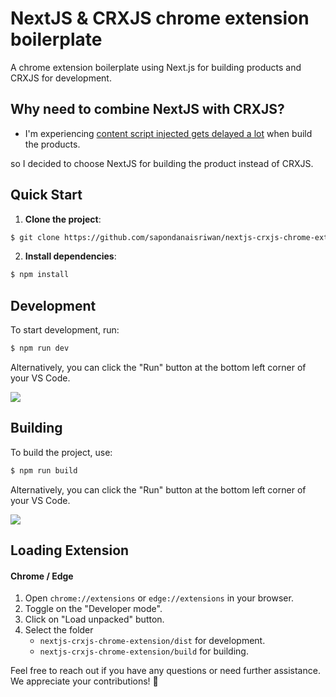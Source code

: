 
# NextJS & CRXJS chrome extension boilerplate

A chrome extension boilerplate using Next.js for building products and CRXJS for development.

## Why need to combine NextJS with CRXJS?

- I'm experiencing [content script injected gets delayed a lot](https://github.com/crxjs/chrome-extension-tools/issues/391) when build the products.

so I decided to choose NextJS for building the product instead of CRXJS.

## Quick Start

1. **Clone the project**:

```bash
$ git clone https://github.com/sapondanaisriwan/nextjs-crxjs-chrome-extension.git
```

2. **Install dependencies**:

```bash
$ npm install
```

## Development

To start development, run:

```bash
$ npm run dev
```

Alternatively, you can click the "Run" button at the bottom left corner of your VS Code.

![](https://i.imgur.com/2wAhMfn.png)

## Building

To build the project, use:

```bash
$ npm run build
```

Alternatively, you can click the "Run" button at the bottom left corner of your VS Code.

![](https://i.imgur.com/2wAhMfn.png)

## Loading Extension

#### Chrome / Edge

1. Open `chrome://extensions` or `edge://extensions` in your browser.
2. Toggle on the "Developer mode".
3. Click on "Load unpacked" button.
4. Select the folder
   - `nextjs-crxjs-chrome-extension/dist` for development.
   - `nextjs-crxjs-chrome-extension/build` for building.

Feel free to reach out if you have any questions or need further assistance. We appreciate your contributions! 🚀
